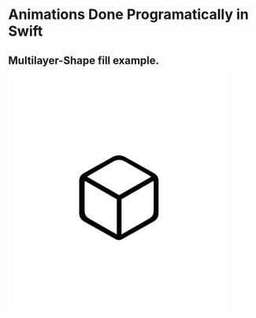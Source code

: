 # Animations Done Programatically in Swift


## Multilayer-Shape fill example.

  ![alt text](https://github.com/matiasld/animation-programmatically/blob/master/AnimationTest/img/1.gif?raw=true)


